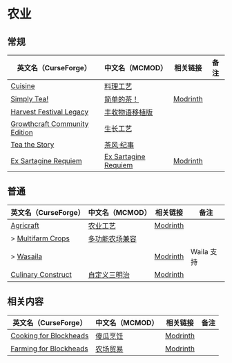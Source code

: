 # 农业

## 常规

| 英文名（CurseForge）                                                                                        | 中文名（MCMOD）                                               | 相关链接                                                  | 备注 |
| ----------------------------------------------------------------------------------------------------------- | ------------------------------------------------------------- | --------------------------------------------------------- | ---- |
| [Cuisine](https://www.curseforge.com/minecraft/mc-mods/cuisine)                                             | [料理工艺](https://www.mcmod.cn/class/1291.html)              |                                                           |      |
| [Simply Tea!](https://www.curseforge.com/minecraft/mc-mods/simply-tea)                                      | [简单的茶！](https://www.mcmod.cn/class/3597.html)            | [Modrinth](https://modrinth.com/mod/simply-tea)           |      |
| [Harvest Festival Legacy](https://www.curseforge.com/minecraft/mc-mods/harvest-festival-legacy)             | [丰收物语移植版](https://www.mcmod.cn/class/2139.html)        |                                                           |      |
| [Growthcraft Community Edition](https://www.curseforge.com/minecraft/mc-mods/growthcraft-community-edition) | [生长工艺](https://www.mcmod.cn/class/326.html)               |                                                           |      |
| [Tea the Story](https://www.curseforge.com/minecraft/mc-mods/tea-the-story)                                 | [茶风·纪事](https://www.mcmod.cn/class/557.html)              |                                                           |      |
| [Ex Sartagine Requiem](https://www.curseforge.com/minecraft/mc-mods/ex-sartagine-requiem)                   | [Ex Sartagine Requiem](https://www.mcmod.cn/class/10515.html) | [Modrinth](https://modrinth.com/mod/ex-sartagine-requiem) |      |

## 普通

| 英文名（CurseForge）                                                                  | 中文名（MCMOD）                                        | 相关链接                                                | 备注       |
| ------------------------------------------------------------------------------------- | ------------------------------------------------------ | ------------------------------------------------------- | ---------- |
| [Agricraft](https://www.curseforge.com/minecraft/mc-mods/agricraft)                   | [农业工艺](https://www.mcmod.cn/class/514.html)        | [Modrinth](https://modrinth.com/mod/agricraft)          |            |
| > [Multifarm Crops](https://www.curseforge.com/minecraft/mc-mods/multifarm-crops)     | [多功能农场兼容](https://www.mcmod.cn/class/1258.html) |                                                         |            |
| > [Wasaila](https://www.curseforge.com/minecraft/mc-mods/wasaila)                     |                                                        | [Modrinth](https://modrinth.com/mod/wasaila)            | Waila 支持 |
| [Culinary Construct](https://www.curseforge.com/minecraft/mc-mods/culinary-construct) | [自定义三明治](https://www.mcmod.cn/class/1329.html)   | [Modrinth](https://modrinth.com/mod/culinary-construct) |            |

## 相关内容

| 英文名（CurseForge）                                                                          | 中文名（MCMOD）                                  | 相关链接                                                    | 备注 |
| --------------------------------------------------------------------------------------------- | ------------------------------------------------ | ----------------------------------------------------------- | ---- |
| [Cooking for Blockheads](https://minecraft.curseforge.com/projects/cooking-for-blockheads)    | [傻瓜烹饪](https://www.mcmod.cn/class/468.html)  | [Modrinth](https://modrinth.com/mod/cooking-for-blockheads) |      |
| [Farming for Blockheads](https://www.curseforge.com/minecraft/mc-mods/farming-for-blockheads) | [农场贸易](https://www.mcmod.cn/class/2057.html) | [Modrinth](https://modrinth.com/mod/farming-for-blockheads) |      |
